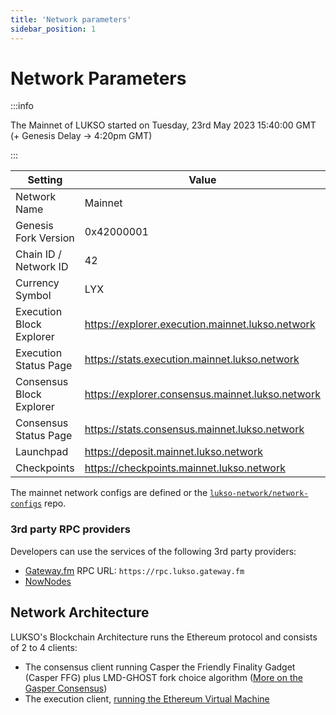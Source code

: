 ```yaml
---
title: 'Network parameters'
sidebar_position: 1
---
```


# Network Parameters

:::info

The Mainnet of LUKSO started on Tuesday, 23rd May 2023 15:40:00 GMT (+ Genesis Delay -> 4:20pm GMT)

:::

| Setting                  | Value                                              |
| ------------------------ | -------------------------------------------------- |
| Network Name             | Mainnet                                            |
| Genesis Fork Version     | 0x42000001                                         |
| Chain ID / Network ID    | 42                                                 |
| Currency Symbol          | LYX                                                |
| Execution Block Explorer | <https://explorer.execution.mainnet.lukso.network> |
| Execution Status Page    | <https://stats.execution.mainnet.lukso.network>    |
| Consensus Block Explorer | <https://explorer.consensus.mainnet.lukso.network> |
| Consensus Status Page    | <https://stats.consensus.mainnet.lukso.network>    |
| Launchpad                | <https://deposit.mainnet.lukso.network>            |
| Checkpoints              | <https://checkpoints.mainnet.lukso.network>        |

The mainnet network configs are defined or the [`lukso-network/network-configs`](https://github.com/lukso-network/network-configs/tree/main/mainnet/shared) repo.

### 3rd party RPC providers

Developers can use the services of the following 3rd party providers:

- [Gateway.fm](https://gateway.fm/) RPC URL: `https://rpc.lukso.gateway.fm`
- [NowNodes](https://nownodes.io/)

## Network Architecture

LUKSO's Blockchain Architecture runs the Ethereum protocol and consists of 2 to 4 clients:

- The consensus client running Casper the Friendly Finality Gadget (Casper FFG) plus LMD-GHOST fork choice algorithm ([More on the Gasper Consensus](https://ethereum.org/en/developers/docs/consensus-mechanisms/pos/gasper/))
- The execution client, [running the Ethereum Virtual Machine](https://ethereum.org/en/developers/docs/ethereum-stack/)
